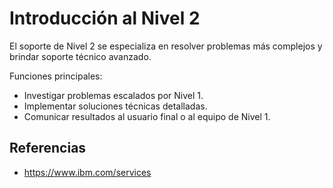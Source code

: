 # Introducción al Nivel 2

El soporte de Nivel 2 se especializa en resolver problemas más complejos y brindar soporte técnico avanzado.

Funciones principales:
- Investigar problemas escalados por Nivel 1.
- Implementar soluciones técnicas detalladas.
- Comunicar resultados al usuario final o al equipo de Nivel 1.

## Referencias
- https://www.ibm.com/services
